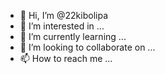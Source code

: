 - 👋 Hi, I’m @22kibolipa
- 👀 I’m interested in ...
- 🌱 I’m currently learning ...
- 💞️ I’m looking to collaborate on ...
- 📫 How to reach me ...

<!---
22kibolipa/22kibolipa is a ✨ special ✨ repository because its `README.md` (this file) appears on your GitHub profile.
You can click the Preview link to take a look at your changes.
--->
